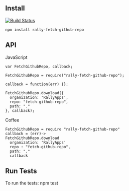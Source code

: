 ## Install

[![Build Status](https://travis-ci.org/RallyApps/fetch-github-repo.png?branch=master)](https://travis-ci.org/RallyApps/fetch-github-repo)

`npm install rally-fetch-github-repo`

## API

JavaScript
```
var FetchGithubRepo, callback;

FetchGithubRepo = require("rally-fetch-github-repo");

callback = function(err) {};

FetchGithubRepo.download({
  organization: 'RallyApps',
  repo: "fetch-github-repo",
  path: "."
}, callback);

```


Coffee
```
FetchGithubRepo = require "rally-fetch-github-repo"
callback = (err)->
FetchGithubRepo.download
  organization: 'RallyApps'
  repo : "fetch-github-repo",
  path: "."
  callback
```


## Run Tests

To run the tests:
npm test
